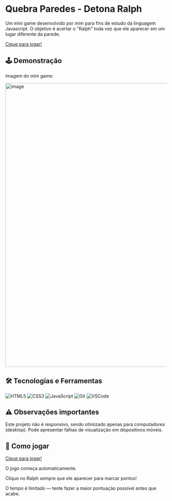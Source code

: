 
# Quebra Paredes - Detona Ralph

Um mini game desenvolvido por mim para fins de estudo da linguagem Javascript. O objetivo é acertar o "Ralph" toda vez que ele aparecer em um lugar diferente da parede.

[Cique para jogar!](https://richardazambuja.github.io/game-detona-ralph/)

## 🕹️ Demonstração
Imagem do mini game:

<img width="1553" height="884" alt="image" src="https://github.com/user-attachments/assets/cc99c40f-46ff-4514-92ca-8691af9c2460" />

## 🛠️ Tecnologias e Ferramentas
![HTML5](https://img.shields.io/badge/HTML5-E34F26?logo=html5&logoColor=white)
![CSS3](https://img.shields.io/badge/CSS3-1572B6?logo=css3&logoColor=white)
![JavaScript](https://img.shields.io/badge/JavaScript-F7DF1E?logo=javascript&logoColor=black)
![Git](https://img.shields.io/badge/Git-F05033?logo=git&logoColor=white)
![VSCode](https://img.shields.io/badge/VSCode-0078D7?logo=visualstudiocode&logoColor=white)

## ⚠️ Observações importantes

Este projeto não é responsivo, sendo otimizado apenas para computadores (desktop).
Pode apresentar falhas de visualização em dispositivos móveis.

## 🚀 Como jogar

[Cique para jogar!](https://richardazambuja.github.io/game-detona-ralph/)

O jogo começa automaticamente.

Clique no Ralph sempre que ele aparecer para marcar pontos!

O tempo é limitado — tente fazer a maior pontuação possível antes que acabe.
